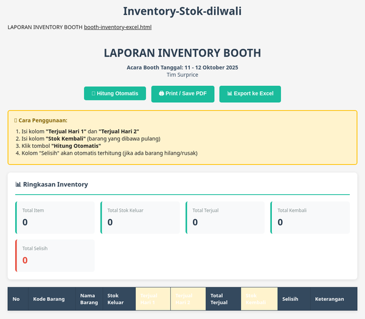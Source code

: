 # Inventory-Stok-dilwali
LAPORAN INVENTORY BOOTH
[booth-inventory-excel.html](https://github.com/user-attachments/files/22718448/booth-inventory-excel.html)
<!DOCTYPE html>
<html lang="id">
<head>
<meta charset="UTF-8">
<meta name="viewport" content="width=device-width, initial-scale=1.0">
<title>Laporan Inventory Booth</title>
<style>
  body {
    font-family: 'Segoe UI', Arial, sans-serif;
    padding: 20px;
    background: #f5f5f5;
    max-width: 1400px;
    margin: 0 auto;
  }
  h1 {
    text-align: center;
    color: #2c3e50;
    margin-bottom: 10px;
  }
  .header-info {
    text-align: center;
    margin-bottom: 20px;
    color: #34495e;
  }
  .buttons {
    text-align: center;
    margin-bottom: 20px;
  }
  button {
    padding: 10px 20px;
    margin: 0 5px;
    background: #1abc9c;
    color: white;
    border: none;
    border-radius: 5px;
    cursor: pointer;
    font-weight: 600;
    font-size: 14px;
  }
  button:hover {
    background: #16a085;
  }
  table {
    width: 100%;
    border-collapse: collapse;
    background: white;
    box-shadow: 0 2px 8px rgba(0,0,0,0.1);
    margin-bottom: 30px;
  }
  th {
    background: #34495e;
    color: white;
    padding: 12px;
    text-align: left;
    font-weight: 600;
    font-size: 13px;
    border: 1px solid #2c3e50;
  }
  td {
    padding: 10px;
    border: 1px solid #ddd;
    font-size: 13px;
  }
  tr:nth-child(even) {
    background: #f9f9f9;
  }
  .editable {
    background: #fff3cd;
  }
  input[type="number"] {
    width: 60px;
    padding: 5px;
    border: 1px solid #bdc3c7;
    border-radius: 4px;
    text-align: center;
  }
  .total-row {
    background: #ecf0f1 !important;
    font-weight: 700;
  }
  .summary {
    background: white;
    padding: 20px;
    border-radius: 8px;
    box-shadow: 0 2px 8px rgba(0,0,0,0.1);
    margin-bottom: 20px;
  }
  .summary h3 {
    margin-top: 0;
    color: #2c3e50;
    border-bottom: 2px solid #1abc9c;
    padding-bottom: 10px;
  }
  .summary-grid {
    display: grid;
    grid-template-columns: repeat(auto-fit, minmax(200px, 1fr));
    gap: 15px;
    margin-top: 15px;
  }
  .summary-item {
    padding: 15px;
    background: #f8f9fa;
    border-radius: 6px;
    border-left: 4px solid #1abc9c;
  }
  .summary-label {
    font-size: 12px;
    color: #7f8c8d;
    margin-bottom: 5px;
  }
  .summary-value {
    font-size: 24px;
    font-weight: 700;
    color: #2c3e50;
  }
  .alert {
    background: #fff3cd;
    border: 2px solid #ffc107;
    padding: 15px;
    border-radius: 6px;
    margin-bottom: 20px;
  }
  .alert h4 {
    margin: 0 0 10px 0;
    color: #856404;
  }
  @media print {
    .buttons, .alert { display: none; }
    body { background: white; }
  }
</style>
</head>
<body>

<h1>LAPORAN INVENTORY BOOTH</h1>
<div class="header-info">
  <strong>Acara Booth Tanggal: 11 - 12 Oktober 2025</strong><br>
  Tim Surprice
</div>

<div class="buttons">
  <button onclick="hitungOtomatis()">🔄 Hitung Otomatis</button>
  <button onclick="window.print()">🖨️ Print / Save PDF</button>
  <button onclick="exportToExcel()">📊 Export ke Excel</button>
</div>

<div class="alert">
  <h4>📝 Cara Penggunaan:</h4>
  <ol style="margin: 5px 0; padding-left: 20px;">
    <li>Isi kolom <strong>"Terjual Hari 1"</strong> dan <strong>"Terjual Hari 2"</strong></li>
    <li>Isi kolom <strong>"Stok Kembali"</strong> (barang yang dibawa pulang)</li>
    <li>Klik tombol <strong>"Hitung Otomatis"</strong></li>
    <li>Kolom "Selisih" akan otomatis terhitung (jika ada barang hilang/rusak)</li>
  </ol>
</div>

<div class="summary">
  <h3>📊 Ringkasan Inventory</h3>
  <div class="summary-grid">
    <div class="summary-item">
      <div class="summary-label">Total Item</div>
      <div class="summary-value" id="totalItem">0</div>
    </div>
    <div class="summary-item">
      <div class="summary-label">Total Stok Keluar</div>
      <div class="summary-value" id="totalKeluar">0</div>
    </div>
    <div class="summary-item">
      <div class="summary-label">Total Terjual</div>
      <div class="summary-value" id="totalTerjual">0</div>
    </div>
    <div class="summary-item">
      <div class="summary-label">Total Kembali</div>
      <div class="summary-value" id="totalKembali">0</div>
    </div>
    <div class="summary-item" style="border-left-color: #e74c3c;">
      <div class="summary-label">Total Selisih</div>
      <div class="summary-value" id="totalSelisih" style="color: #e74c3c;">0</div>
    </div>
  </div>
</div>

<table id="inventoryTable">
  <thead>
    <tr>
      <th style="width: 40px;">No</th>
      <th style="width: 150px;">Kode Barang</th>
      <th>Nama Barang</th>
      <th style="width: 80px;">Stok Keluar</th>
      <th style="width: 90px;" class="editable">Terjual Hari 1</th>
      <th style="width: 90px;" class="editable">Terjual Hari 2</th>
      <th style="width: 90px;">Total Terjual</th>
      <th style="width: 90px;" class="editable">Stok Kembali</th>
      <th style="width: 80px;">Selisih</th>
      <th style="width: 120px;">Keterangan</th>
    </tr>
  </thead>
  <tbody id="tableBody">
  </tbody>
</table>

<script>
const data = [
  {no: 1, kode: "Cul 3805", nama: "Cul 3805", stok: 10, sampel: 1},
  {no: 2, kode: "TLG TESSA-1", nama: "TLG TESSA-1", stok: 10, sampel: 1},
  {no: 3, kode: "GILI 9604-GGI", nama: "GILI 9604 - GGI (GBT)", stok: 1, sampel: 1},
  {no: 4, kode: "GK", nama: "GK", stok: 3},
  {no: 5, kode: "GB", nama: "GB", stok: 1},
  {no: 6, kode: "Cul 3608", nama: "Cul 3608", stok: 5, sampel: 1},
  {no: 7, kode: "2Em 3508/11", nama: "2Em 3508/11", stok: 1, sampel: 1},
  {no: 8, kode: "TLG Cul3604", nama: "TLG - Cul3604 / Cui 1005", stok: 5, sampel: 1},
  {no: 9, kode: "TLG Cul 3607", nama: "TLG - Cul 3607 / Cui 1010.5", stok: 5, sampel: 1},
  {no: 10, kode: "TLG Cul 3612", nama: "TLG Cul 3612 M/L", stok: 5, sampel: 1},
  {no: 11, kode: "TLG TANIA-1", nama: "TLG - TANIA - 1", stok: 5, sampel: 1},
  {no: 12, kode: "OEM3512", nama: "OEM3512 s/m /L", stok: 6, sampel: 1},
  {no: 13, kode: "ATZ 9604-P", nama: "ATZ 9604 - P", stok: 2},
  {no: 14, kode: "ATZ 9604-B", nama: "ATZ 9604 - B", stok: 1},
  {no: 15, kode: "ATZ 9604-U", nama: "ATZ 9604 - U", stok: 2, sampel: 1},
  {no: 16, kode: "OEM 8505/06", nama: "OEM 8505 /06", stok: 85, sampel: 1},
  {no: 17, kode: "MND 1002-G", nama: "MND 1002 - G", stok: 85, sampel: 1},
  {no: 18, kode: "Cui 1005-L", nama: "Cui 1005 - L", stok: 5, sampel: 1},
  {no: 19, kode: "Cui 1005-M", nama: "Cui 1005 - M", stok: 5, sampel: 1},
  {no: 20, kode: "TFB 3602", nama: "TFB 3602", stok: 5},
  {no: 21, kode: "TFB 3603", nama: "TFB 3603", stok: 3},
  {no: 22, kode: "TFB 3604", nama: "TFB 3604", stok: 5, sampel: 1},
  {no: 23, kode: "TKB 3605", nama: "TKB 3605", stok: 3},
  {no: 24, kode: "TKB 3606", nama: "TKB 3606", stok: 3},
  {no: 25, kode: "TKB 3607", nama: "TKB 3607", stok: 3},
  {no: 26, kode: "TKB 3608", nama: "TKB 3608", stok: 3},
  {no: 27, kode: "TKB 3609", nama: "TKB 3609", stok: 3, sampel: 1},
  {no: 28, kode: "TLG Fei 5602", nama: "TLG Fei 5602 m/L", stok: 3},
  {no: 29, kode: "Fei B602", nama: "Fei B602 m/E", stok: 3, sampel: 1},
  {no: 30, kode: "Fei 5602 L", nama: "Fei 5602 L", stok: 3, sampel: 1},
  {no: 31, kode: "TKB 3610", nama: "TKB 3610", stok: 3, sampel: 1},
  {no: 32, kode: "TLG Fei 5601", nama: "TLG Fei 5601 m/L", stok: 3},
  {no: 33, kode: "Fei 5601 m", nama: "Fei 5601 m", stok: 3, sampel: 1},
  {no: 34, kode: "Fei 5601 L", nama: "Fei 5601 L", stok: 3, sampel: 1},
  {no: 35, kode: "Fei Si 02 m", nama: "Fei Si 02 m", stok: 3, sampel: 1},
  {no: 36, kode: "Fei 5103 m/L", nama: "Fei 5103 m/L", stok: 3},
  {no: 37, kode: "Fei 5103 m", nama: "Fei 5103 m", stok: 3, sampel: 1},
  {no: 38, kode: "Fei 5103 L", nama: "Fei 5103 L", stok: 3, sampel: 1},
  {no: 39, kode: "Fei 5103 4 m", nama: "Fei 5103 4 m", stok: 3, sampel: 1},
  {no: 40, kode: "SGB 2602", nama: "SGB 2602", stok: 2, sampel: 1},
  {no: 41, kode: "SGB 3604", nama: "SGB 3604", stok: 2, sampel: 1},
  {no: 42, kode: "SGB 3605", nama: "SGB 3605", stok: 1, sampel: 1},
  {no: 43, kode: "KFC 5603", nama: "KFC 5603", stok: 3},
  {no: 44, kode: "PTT 5601", nama: "PTT 5601", stok: 3},
  {no: 45, kode: "PTT 5603", nama: "PTT 5603", stok: 3},
  {no: 46, kode: "KFC Sar2", nama: "KFC Sar2", stok: 2},
  {no: 47, kode: "PTT 5611", nama: "PTT 5611", stok: 3},
  {no: 48, kode: "PTT 5612", nama: "PTT 5612", stok: 3},
  {no: 49, kode: "PTT 5615", nama: "PTT 5615", stok: 3},
  {no: 50, kode: "QYE 5705", nama: "QYE 5705", stok: 3},
  {no: 51, kode: "QYE 5706", nama: "QYE 5706", stok: 3, sampel: 1},
  {no: 52, kode: "QYE 5701", nama: "QYE 5701", stok: 3},
  {no: 53, kode: "QYE 5702", nama: "QYE 5702", stok: 3},
  {no: 54, kode: "QYE 5703", nama: "QYE 5703", stok: 3},
  {no: 55, kode: "QYE 5704", nama: "QYE 5704", stok: 3, sampel: 1}
];

function renderTable() {
  const tbody = document.getElementById('tableBody');
  tbody.innerHTML = '';
  
  data.forEach((item, index) => {
    const row = tbody.insertRow();
    row.innerHTML = `
      <td>${item.no}</td>
      <td>${item.kode}</td>
      <td>${item.nama}</td>
      <td style="text-align: center;">${item.stok}</td>
      <td style="text-align: center;"><input type="number" min="0" value="0" id="h1_${index}" onchange="hitung(${index})"></td>
      <td style="text-align: center;"><input type="number" min="0" value="0" id="h2_${index}" onchange="hitung(${index})"></td>
      <td style="text-align: center;" id="total_${index}">0</td>
      <td style="text-align: center;"><input type="number" min="0" value="0" id="kembali_${index}" onchange="hitung(${index})"></td>
      <td style="text-align: center;" id="selisih_${index}">0</td>
      <td><span id="ket_${index}">${item.sampel ? 'Sampel: ' + item.sampel : ''}</span></td>
    `;
  });
  
  // Total row
  const totalRow = tbody.insertRow();
  totalRow.className = 'total-row';
  totalRow.innerHTML = `
    <td colspan="3" style="text-align: right; font-weight: bold;">TOTAL:</td>
    <td style="text-align: center;" id="footerStok">0</td>
    <td style="text-align: center;" id="footerH1">0</td>
    <td style="text-align: center;" id="footerH2">0</td>
    <td style="text-align: center;" id="footerTotal">0</td>
    <td style="text-align: center;" id="footerKembali">0</td>
    <td style="text-align: center;" id="footerSelisih">0</td>
    <td></td>
  `;
  
  updateSummary();
}

function hitung(index) {
  const h1 = parseInt(document.getElementById(`h1_${index}`).value) || 0;
  const h2 = parseInt(document.getElementById(`h2_${index}`).value) || 0;
  const kembali = parseInt(document.getElementById(`kembali_${index}`).value) || 0;
  const stok = data[index].stok;
  
  const totalTerjual = h1 + h2;
  const selisih = stok - totalTerjual - kembali;
  
  document.getElementById(`total_${index}`).textContent = totalTerjual;
  document.getElementById(`selisih_${index}`).textContent = selisih;
  
  const ketEl = document.getElementById(`ket_${index}`);
  let ket = data[index].sampel ? `Sampel: ${data[index].sampel}` : '';
  if (selisih > 0) {
    ket += (ket ? ' | ' : '') + `⚠️ Hilang/Rusak: ${selisih}`;
    document.getElementById(`selisih_${index}`).style.color = '#e74c3c';
    document.getElementById(`selisih_${index}`).style.fontWeight = 'bold';
  } else if (selisih < 0) {
    ket += (ket ? ' | ' : '') + `⚠️ Lebih: ${Math.abs(selisih)}`;
    document.getElementById(`selisih_${index}`).style.color = '#e67e22';
    document.getElementById(`selisih_${index}`).style.fontWeight = 'bold';
  } else {
    document.getElementById(`selisih_${index}`).style.color = '#27ae60';
    document.getElementById(`selisih_${index}`).style.fontWeight = 'bold';
  }
  ketEl.innerHTML = ket;
}

function hitungOtomatis() {
  let totalStok = 0;
  let totalH1 = 0;
  let totalH2 = 0;
  let totalTerjual = 0;
  let totalKembali = 0;
  let totalSelisih = 0;
  
  data.forEach((item, index) => {
    hitung(index);
    totalStok += item.stok;
    totalH1 += parseInt(document.getElementById(`h1_${index}`).value) || 0;
    totalH2 += parseInt(document.getElementById(`h2_${index}`).value) || 0;
    totalTerjual += parseInt(document.getElementById(`total_${index}`).textContent);
    totalKembali += parseInt(document.getElementById(`kembali_${index}`).value) || 0;
    totalSelisih += parseInt(document.getElementById(`selisih_${index}`).textContent);
  });
  
  document.getElementById('footerStok').textContent = totalStok;
  document.getElementById('footerH1').textContent = totalH1;
  document.getElementById('footerH2').textContent = totalH2;
  document.getElementById('footerTotal').textContent = totalTerjual;
  document.getElementById('footerKembali').textContent = totalKembali;
  document.getElementById('footerSelisih').textContent = totalSelisih;
  
  updateSummary();
}

function updateSummary() {
  document.getElementById('totalItem').textContent = data.length;
  document.getElementById('totalKeluar').textContent = document.getElementById('footerStok').textContent;
  document.getElementById('totalTerjual').textContent = document.getElementById('footerTotal').textContent;
  document.getElementById('totalKembali').textContent = document.getElementById('footerKembali').textContent;
  document.getElementById('totalSelisih').textContent = document.getElementById('footerSelisih').textContent;
}

function exportToExcel() {
  alert('Untuk export ke Excel:\n1. Klik tombol "Print / Save PDF"\n2. Pilih "Save as PDF"\n3. Buka PDF dan copy ke Excel\n\nAtau screenshot tabel ini dan paste ke Excel.');
}

renderTable();
</script>

</body>
</html>
